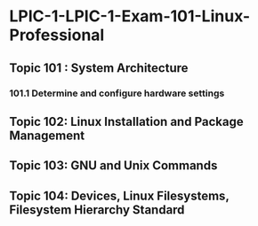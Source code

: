 # LPIC-1-LPIC-1-Exam-101-Linux-Professional
## Topic 101 : System Architecture
### 101.1 Determine and configure hardware settings
## Topic 102: Linux Installation and Package Management
## Topic 103: GNU and Unix Commands
## Topic 104: Devices, Linux Filesystems, Filesystem Hierarchy Standard
